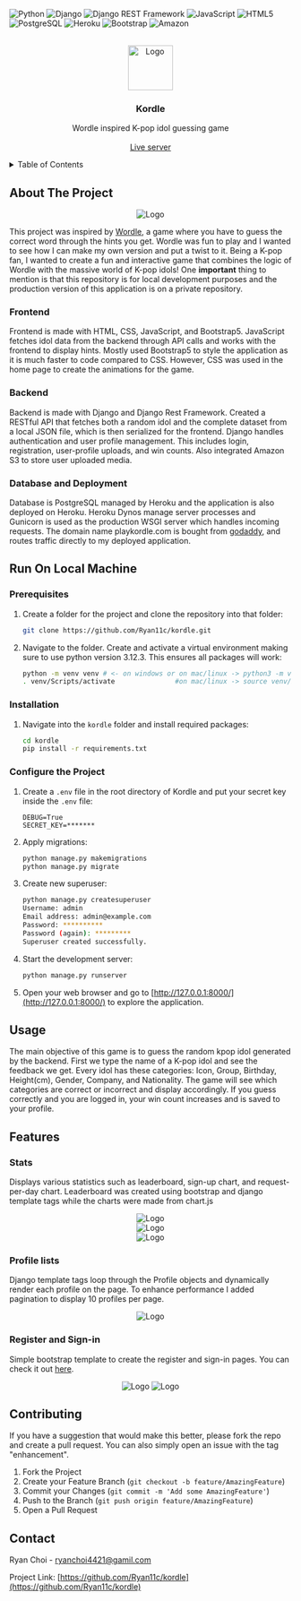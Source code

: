 <!-- Improved compatibility of back to top link: See: https://github.com/othneildrew/Best-README-Template/pull/73 -->
<a id="readme-top"></a>
![Python][python-url]
![Django][django-url]
![Django REST Framework][djangorest-url]
![JavaScript][js-url]
![HTML5][html-url]
![PostgreSQL][postgres-url]
![Heroku][heroku-url]
![Bootstrap][bootstrap-url]
![Amazon][amazon-url]


<!-- PROJECT LOGO -->
<br />
<div align="center">
    <img src="https://github.com/user-attachments/assets/9a6db567-c3e9-46d9-af35-362e246f9aae" alt="Logo" width="80" height="80">
    <h3 align="center">Kordle</h3>
    <p align="center">
        Wordle inspired K-pop idol guessing game
        <br />
        <br />
        <a href="https://www.playkordle.com/">Live server</a>
    </p>
</div>


<!-- TABLE OF CONTENTS -->
<details>
  <summary>Table of Contents</summary>
  <ol>
    <li>
      <a href="#about-the-project">About The Project</a>
      <ul>
        <li><a href="#frontend">Frontend</a></li>
        <li><a href="#backend">Backend</a></li>
        <li><a href="#database-and-deployment">Database and Deployment</a></li>
      </ul>
    </li>
    <li>
      <a href="#run-on-local-machine">Run On Local Machine</a>
      <ul>
        <li><a href="#prerequisites">Prerequisites</a></li>
        <li><a href="#installation">Installation</a></li>
        <li><a href="#configure-the-project">Configure the Project</a></li>
      </ul>
    </li>
    <li><a href="#usage">Usage</a></li>
    <li><a href="#features">Features</a></li>
    <li><a href="#contributing">Contributing</a></li>
    <li><a href="#contact">Contact</a></li>
  </ol>
</details>


<!-- ABOUT THE PROJECT -->
## About The Project

<div align="center">
  <img src="https://github.com/user-attachments/assets/7359efc2-3d0d-4252-8c16-d23b2911bd18" alt="Logo">
</div>

This project was inspired by <a href="https://www.nytimes.com/games/wordle/index.html">Wordle</a>, a game where you have to guess the correct word through the hints you get. Wordle was fun to play and I wanted to see how I can make my own version and put a twist to it. Being a K-pop fan, I wanted to create a fun and interactive game that combines the logic of Wordle with the massive world of K-pop idols! One <strong>important</strong> thing to mention is that this repository is for local development purposes and the production version of this application is on a private repository.

### Frontend
Frontend is made with HTML, CSS, JavaScript, and Bootstrap5. JavaScript fetches idol data from the backend through API calls and works with the frontend to display hints. Mostly used Bootstrap5 to style the application as it is much faster to code compared to CSS. However, CSS was used in the home page to create the animations for the game.

### Backend
Backend is made with Django and Django Rest Framework. Created a RESTful API that fetches both a random idol and the complete dataset from a local JSON file, which is then serialized for the frontend. Django handles authentication and user profile management. This includes login, registration, user-profile uploads, and win counts. Also integrated Amazon S3 to store user uploaded media.

### Database and Deployment
Database is PostgreSQL managed by Heroku and the application is also deployed on Heroku. Heroku Dynos manage server processes and Gunicorn is used as the production WSGI server which handles incoming requests. The domain name playkordle.com is bought from <a href="https://www.godaddy.com">godaddy</a>, and routes traffic directly to my deployed application.


<!-- GETTING STARTED -->
## Run On Local Machine
### Prerequisites

1. Create a folder for the project and clone the repository into that folder:
    
   ```bash
   git clone https://github.com/Ryan11c/kordle.git
   ```
2. Navigate to the folder. Create and activate a virtual environment making sure to use python version 3.12.3. This ensures all packages will work:
   
   ```bash
   python -m venv venv # <- on windows or on mac/linux -> python3 -m venv venv
   . venv/Scripts/activate               #on mac/linux -> source venv/bin/activate
   ```

### Installation

1. Navigate into the `kordle` folder and install required packages:

   ```bash
   cd kordle
   pip install -r requirements.txt
   ```
   
### Configure the Project

1. Create a `.env` file in the root directory of Kordle and put your secret key inside the `.env` file:
   ```
   DEBUG=True
   SECRET_KEY=*******
   ```
2. Apply migrations:

   ```bash
   python manage.py makemigrations
   python manage.py migrate
   ```
3. Create new superuser:

   ```bash
   python manage.py createsuperuser
   Username: admin
   Email address: admin@example.com
   Password: **********
   Password (again): *********
   Superuser created successfully.
   ```
4. Start the development server:

   ```bash
   python manage.py runserver
   ```
5. Open your web browser and go to [http://127.0.0.1:8000/](http://127.0.0.1:8000/) to explore the application.


<!-- USAGE -->
## Usage

The main objective of this game is to guess the random kpop idol generated by the backend. First we type the name of a K-pop idol and see the feedback we get. Every idol has these categories: Icon, Group, Birthday, Height(cm), Gender, Company, and Nationality. The game will see which categories are correct or incorrect and display accordingly. If you guess correctly and you are logged in, your win count increases and is saved to your profile.


<!-- Features -->
## Features

### Stats
Displays various statistics such as leaderboard, sign-up chart, and request-per-day chart. Leaderboard was created using bootstrap and django template tags while the charts were made from chart.js
<div align="center">
    <img src="https://github.com/user-attachments/assets/fc648cbd-1618-4021-bab7-f0a631ead2cc" alt="Logo">
</div>
<div align="center">
    <img src="https://github.com/user-attachments/assets/61f6c12d-95d0-4db4-bbd4-893b477f2abd" alt="Logo">
</div>
<div align="center">
    <img src="https://github.com/user-attachments/assets/c8e62dcd-5597-48ae-b052-c0bdcf15e7ae" alt="Logo">
</div>

### Profile lists
Django template tags loop through the Profile objects and dynamically render each profile on the page. To enhance performance I added pagination to display 10 profiles per page.
<div align="center">
    <img src="https://github.com/user-attachments/assets/95f1beed-6855-40b9-8c15-d8527ac92367" alt="Logo">
</div>

### Register and Sign-in
Simple bootstrap template to create the register and sign-in pages. You can check it out <a href="https://mdbootstrap.com/docs/standard/extended/login/">here</a>.
<div align="center">
    <img src="https://github.com/user-attachments/assets/8914584e-ede3-4977-8638-18eab70401be" alt="Logo">
    <img src="https://github.com/user-attachments/assets/852efe64-fdcc-443a-be77-01b729a19576" alt="Logo">
</div>


<!-- CONTRIBUTING -->
## Contributing

If you have a suggestion that would make this better, please fork the repo and create a pull request. You can also simply open an issue with the tag "enhancement".

1. Fork the Project
2. Create your Feature Branch (`git checkout -b feature/AmazingFeature`)
3. Commit your Changes (`git commit -m 'Add some AmazingFeature'`)
4. Push to the Branch (`git push origin feature/AmazingFeature`)
5. Open a Pull Request


<!-- CONTACT -->
## Contact

Ryan Choi - ryanchoi4421@gamil.com

Project Link: [https://github.com/Ryan11c/kordle](https://github.com/Ryan11c/kordle)

[python-url]: https://img.shields.io/badge/Python-FFD43B?style=for-the-badge&logo=python&logoColor=blue
[django-url]: https://img.shields.io/badge/Django-092E20?style=for-the-badge&logo=django&logoColor=green
[djangorest-url]: https://img.shields.io/badge/django%20rest-ff1709?style=for-the-badge&logo=django&logoColor=white
[js-url]: https://img.shields.io/badge/JavaScript-323330?style=for-the-badge&logo=javascript&logoColor=F7DF1E
[html-url]: https://img.shields.io/badge/HTML5-E34F26?style=for-the-badge&logo=html5&logoColor=white
[postgres-url]: https://img.shields.io/badge/PostgreSQL-green?style=for-the-badge
[heroku-url]: https://img.shields.io/badge/Heroku-430098?style=for-the-badge&logo=heroku&logoColor=white
[bootstrap-url]: https://img.shields.io/badge/Bootstrap-563D7C?style=for-the-badge&logo=bootstrap&logoColor=white
[amazon-url]: https://img.shields.io/badge/Amazon_AWS-FF9900?style=for-the-badge&logo=amazonaws&logoColor=white
